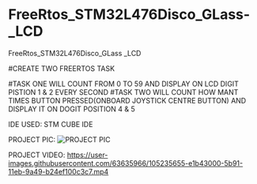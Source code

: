 # FreeRtos_STM32L476Disco_GLass-_LCD
FreeRtos_STM32L476Disco_GLass _LCD

#CREATE TWO FREERTOS TASK

#TASK ONE WILL COUNT FROM 0 TO 59 AND DISPLAY ON LCD DIGIT PISTION 1 & 2 EVERY SECOND
#TASK TWO WILL COUNT HOW MANT TIMES BUTTON PRESSED(ONBOARD JOYSTICK CENTRE BUTTON) AND DISPLAY IT ON DOGIT POSITION 4 & 5

IDE USED: STM CUBE IDE

PROJECT PIC:
![PROJECT PIC](https://user-images.githubusercontent.com/63635966/105231509-078b0600-5b8d-11eb-92e5-e714a479ebf9.jpeg)

PROJECT VIDEO:
https://user-images.githubusercontent.com/63635966/105235655-e1b43000-5b91-11eb-9a49-b24ef100c3c7.mp4

